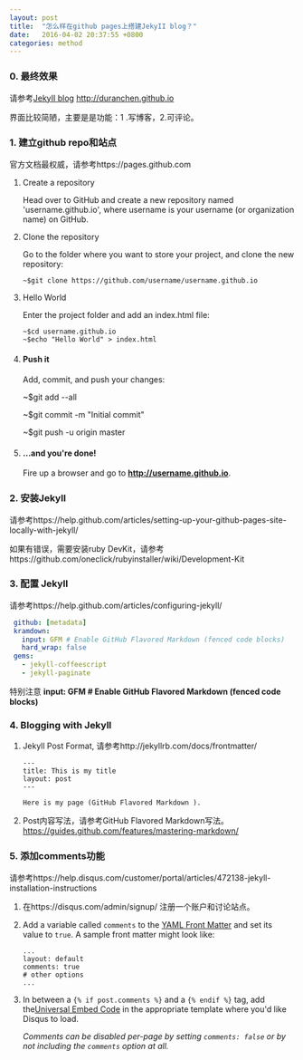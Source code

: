 ```yaml
---
layout: post
title:  "怎么样在github pages上搭建JekyII blog？"
date:   2016-04-02 20:37:55 +0800
categories: method
---
```


### 0. 最终效果

 请参考[JekyII blog]( http://duranchen.github.io) http://duranchen.github.io

界面比较简陋，主要是是功能：1 .写博客，2.可评论。


### 1. 建立github repo和站点

官方文档最权威，请参考https://pages.github.com

1. Create a repository

   Head over to GitHub and create a new repository named 'username.github.io', where username is your username (or organization name) on GitHub.

2. Clone the repository

   Go to the folder where you want to store your project, and clone the new repository:

   ```shell
   ~$git clone https://github.com/username/username.github.io
   ```

3. Hello World

   Enter the project folder and add an index.html file:

   ```
   ~$cd username.github.io
   ~$echo "Hello World" > index.html
   ```

4. #### Push it

   Add, commit, and push your changes:

   ~$git add --all

   ~$git commit -m "Initial commit"

   ~$git push -u origin master

5. #### …and you're done!

   Fire up a browser and go to **http://username.github.io**.

### 2. 安装JekyII

请参考https://help.github.com/articles/setting-up-your-github-pages-site-locally-with-jekyll/

如果有错误，需要安装ruby DevKit，请参考https://github.com/oneclick/rubyinstaller/wiki/Development-Kit

### 3. 配置 Jekyll

请参考https://help.github.com/articles/configuring-jekyll/

```yaml
 github: [metadata]
 kramdown:
   input: GFM # Enable GitHub Flavored Markdown (fenced code blocks)
   hard_wrap: false
 gems:
   - jekyll-coffeescript
   - jekyll-paginate
```

特别注意
**input: GFM # Enable GitHub Flavored Markdown (fenced code blocks)**

### 4. Blogging with Jekyll

1. Jekyll Post Format, 请参考http://jekyllrb.com/docs/frontmatter/

   ```
   ---
   title: This is my title
   layout: post
   ---

   Here is my page (GitHub Flavored Markdown ).
   ```

1. Post内容写法，请参考GitHub Flavored Markdown写法。https://guides.github.com/features/mastering-markdown/

### 5. 添加comments功能

请参考https://help.disqus.com/customer/portal/articles/472138-jekyll-installation-instructions

1. 在https://disqus.com/admin/signup/ 注册一个账户和讨论站点。

2. Add a variable called `comments` to the [YAML Front Matter](https://github.com/mojombo/jekyll/wiki/YAML-Front-Matter) and set its value to `true`. A sample front matter might look like:
   ```
   ...
   layout: default
   comments: true
   # other options
   ...
   ```

1. In between a `{% if post.comments %}` and a `{% endif %}` tag, add the[Universal Embed Code](http://docs.disqus.com/developers/universal/) in the appropriate template where you'd like Disqus to load.

   *Comments can be disabled per-page by setting `comments: false` or by not including the `comments` option at all.*

   ​